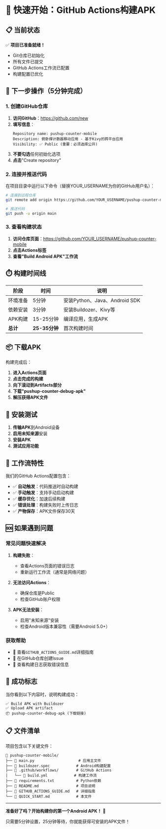 # 🚀 快速开始：GitHub Actions构建APK

## 📋 当前状态

✅ **项目已准备就绪！**
- Git仓库已初始化
- 所有文件已提交
- GitHub Actions工作流已配置
- 构建配置已优化

## 🎯 下一步操作（5分钟完成）

### 1. 创建GitHub仓库

1. **访问GitHub**：https://github.com/new
2. **填写信息**：
   ```
   Repository name: pushup-counter-mobile
   Description: 俯卧撑计数器移动应用 - 基于Kivy的跨平台应用
   Visibility: ✅ Public (重要：必须选择公开)
   ```
3. **不要勾选**任何初始化选项
4. **点击**"Create repository"

### 2. 连接并推送代码

在项目目录中运行以下命令（替换YOUR_USERNAME为你的GitHub用户名）：

```bash
# 连接到远程仓库
git remote add origin https://github.com/YOUR_USERNAME/pushup-counter-mobile.git

# 推送代码
git push -u origin main
```

### 3. 查看构建状态

1. **访问仓库页面**：https://github.com/YOUR_USERNAME/pushup-counter-mobile
2. **点击Actions标签**
3. **查看"Build Android APK"工作流**

## ⏱️ 构建时间线

| 阶段 | 时间 | 说明 |
|------|------|------|
| 环境准备 | 5分钟 | 安装Python、Java、Android SDK |
| 依赖安装 | 3分钟 | 安装Buildozer、Kivy等 |
| APK构建 | 15-25分钟 | 编译应用，生成APK |
| **总计** | **25-35分钟** | 首次构建时间 |

## 📦 下载APK

构建完成后：

1. **进入Actions页面**
2. **点击完成的构建**
3. **向下滚动到Artifacts部分**
4. **下载"pushup-counter-debug-apk"**
5. **解压获得APK文件**

## 📱 安装测试

1. **传输APK**到Android设备
2. **启用未知来源**安装
3. **安装APK**
4. **测试应用功能**

## 🔧 工作流特性

我们的GitHub Actions配置包含：

- ✅ **自动触发**：代码推送时自动构建
- ✅ **手动触发**：支持手动启动构建
- ✅ **缓存优化**：加速后续构建
- ✅ **错误处理**：构建失败时上传日志
- ✅ **产物保存**：APK文件保存30天

## 🆘 如果遇到问题

### 常见问题快速解决

1. **构建失败**：
   - 查看Actions页面的错误日志
   - 重新运行工作流（通常是网络问题）

2. **无法访问Actions**：
   - 确保仓库是Public
   - 检查GitHub账户权限

3. **APK无法安装**：
   - 启用"未知来源"安装
   - 检查Android版本兼容性（需要Android 5.0+）

### 获取帮助

- 📖 查看`GITHUB_ACTIONS_GUIDE.md`详细指南
- 🐛 在GitHub仓库创建Issue
- 📧 查看构建日志获取错误信息

## 🎉 成功标志

当你看到以下内容时，说明构建成功：

```
✅ Build APK with Buildozer
✅ Upload APK artifact
📦 pushup-counter-debug-apk (下载链接)
```

## 📋 文件清单

项目包含以下关键文件：

```
📁 pushup-counter-mobile/
├── 📄 main.py                    # 应用主文件
├── 📄 buildozer.spec            # Android构建配置
├── 📁 .github/workflows/        # GitHub Actions
│   └── 📄 build.yml            # 构建工作流
├── 📄 requirements.txt          # Python依赖
├── 📄 README.md                 # 项目说明
├── 📄 GITHUB_ACTIONS_GUIDE.md   # 详细指南
└── 📄 QUICK_START.md            # 本文件
```

---

**准备好了吗？开始构建你的第一个Android APK！** 🚀

只需要5分钟设置，25分钟等待，你就能获得可安装的APK文件！
